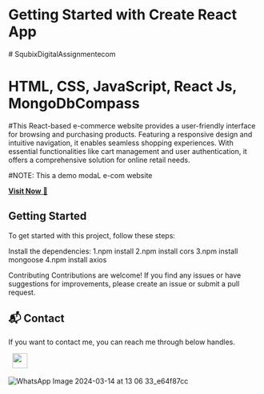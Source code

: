# Getting Started with Create React App


 
 #   S q u b i x D i g i t a l A s s i g n m e n t e c o m 
 
# HTML, CSS, JavaScript, React Js, MongoDbCompass

 #This React-based e-commerce website provides a user-friendly interface for browsing and purchasing products. Featuring a responsive design and intuitive navigation, it enables seamless shopping experiences. With essential functionalities like cart management and user authentication, it offers a comprehensive solution for online retail needs.

#NOTE: This a demo modaL e-com website

<a href="https://squbixecom.netlify.app/" target="_blank">**Visit Now** 🚀</a>

## Getting Started

To get started with this project, follow these steps:

Install the dependencies:
  1.npm install
2.npm install cors
3.npm install mongoose
4.npm install axios


Contributing
Contributions are welcome! If you find any issues or have suggestions for improvements, please create an issue or submit a pull request.


<h2>📬 Contact</h2>

If you want to contact me, you can reach me through below handles.

&nbsp;&nbsp;<a href="https://www.linkedin.com/in/chiranjeebmohanta/"><img src="https://www.felberpr.com/wp-content/uploads/linkedin-logo.png" width="30"></img></a>

![WhatsApp Image 2024-03-14 at 13 06 33_e64f87cc](https://github.com/Chiranjeeb2001/SqubixDigitalAssignmentecom/assets/139036029/9f454301-9b57-412a-b053-816d7e105fed)

